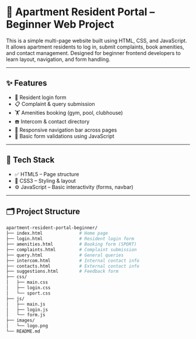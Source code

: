 # 🏢 Apartment Resident Portal – Beginner Web Project

This is a simple multi-page website built using HTML, CSS, and JavaScript. It allows apartment residents to log in, submit complaints, book amenities, and contact management. Designed for beginner frontend developers to learn layout, navigation, and form handling.

---

## ✨ Features

- 🧍 Resident login form
- 📋 Complaint & query submission
- 🏋️ Amenities booking (gym, pool, clubhouse)
- ☎️ Intercom & contact directory
- 📱 Responsive navigation bar across pages
- 🧾 Basic form validations using JavaScript

---

## 🧰 Tech Stack

- ✅ HTML5 – Page structure
- 🎨 CSS3 – Styling & layout
- ⚙️ JavaScript – Basic interactivity (forms, navbar)

---

## 🗂️ Project Structure

```bash
apartment-resident-portal-beginner/
├── index.html              # Home page
├── login.html              # Resident login form
├── amenities.html          # Booking form (SPORT)
├── complaints.html         # Complaint submission
├── query.html              # General queries
├── intercom.html           # Internal contact info
├── contacts.html           # External contact info
├── suggestions.html        # Feedback form
├── css/
│   ├── main.css
│   ├── login.css
│   └── sport.css
├── js/
│   ├── main.js
│   ├── login.js
│   └── form.js
├── images/
│   └── logo.png
└── README.md


